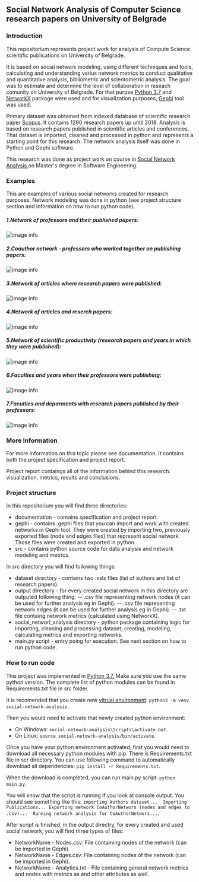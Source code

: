 ## Social Network Analysis of Computer Science research papers on University of Belgrade

### Introduction
This repositorium represents project work for analysis of Compute Science scientific publications on University of Belgrade. 

It is based on social network modeling, using different techniques and tools, calculating and understanding varius network metrics to conduct qualitative and quantitative analysis, bibliometric and scientometric analysis. The goal was to estimate and determine the level of collaboration in reseach comunity on University of Belgrade. For that purpse [Python 3.7](https://docs.python.org/3.7/ "Python 3.7") and [NetworkX](https://networkx.github.io/ "NetworkX") package were used and for visualization purposes, [Gephi](https://gephi.org/ "Gephi") tool was used.

Primary dataset was obtained from indexed database of scientific research paper [Scopus](https://www.scopus.com/home.uri "Scopus"). It contains 1290 research papers up until 2018. Analysis is based on research papers published in scientific articles and conferences. That dataset is imported, cleaned and  processed in python and represents a starting point for this research. The network analysis itself was done in Python and Gephi software. 

This research was done as project work on course in [Social Network Analysis ](https://www.etf.bg.ac.rs/en/fis/karton_predmeta/13M111ASM-2013 "Social Network Analysis ")  on Master's degree in Software Engineering.

### Examples
This are examples of various social networks created for research purposes. Network modeling was done in python (see project structure section and information on how to run python code).

##### 1.Network of professors and their published papers:

![image info](./documentation/examples/AuthorPublications.png)

##### 2.Coauthor network - professors who worked together on publishing papers:

![image info](./documentation/examples/CoAuthorNetwork.png)

##### 3.Network of articles where research papers were published:

![image info](./documentation/examples/ArticleNetwork.png)

##### 4.Network of articles and reserch papers:

![image info](./documentation/examples/ArticlePublicationNetwork.png)

##### 5.Network of scientific productivity (research papers and years in which they were published):

![image info](./documentation/examples/YearlyPublications.png)

##### 6.Faculties and years when their professors were publishing:

![image info](./documentation/examples/FacultyYearlyPublications.png)

##### 7.Facutlies and deparments with research papers published by their professors:

![image info](./documentation/examples/DepartmentNetwork.png)



### More Information
For more information on this topic please see documentation. It contains both the project specification and project report.

Project report contaings all of the information behind this research: visualization, metrics, results and conclusions.

### Project structure
In this repositorium you will find three directories:
- documentation - contains specification and project report.
- gephi - contains .gephi files that you can import and work with created networks in Gephi tool. They were created by importing two, previously exported files (node and edges files) that represent social network. Those files were created and exported in python.
- src - contains python source code for data analysis and network modeling and metrics.

In src directory you will find following things:
- dataset directory - contains two .xslx files (list of authors and list of research papers).
- output directory - for every created social network in this directory are outputed following thing:
-- .csv file representing network nodes (it can be used for further analysis eg in Gephi).
-- .csv file representing network edges (it can be used for further analysis eg in Gephi).
-- .txt file containg network metrics (calculated using NetworkX).
- social_networl_analysis directory - python package containing logic for importing, cleaning and processing dataset; creating, modeling, calculating metrics and exporting networks.
- main.py script - entry poing for execution. See next section on how to run python code.

### How to run code
This project was implemented in [Python 3.7.](https://www.python.org/downloads/release/python-370/) Make sure you use the same python version. The complete list of python  modules can be found in Requirements.txt file in src folder.

It is recomended that you create new [vitrual environment](https://docs.python.org/3.7/tutorial/venv.html):
`python3 -m venv social-netowrk-analysis`.

Then you would need to activate that newly created python environment:
- On Windows:
`social-netowrk-analysis\Scripts\activate.bat`.
- On Linux:
`source social-netowrk-analysis/bin/activate`.

Once you have your python environment activated, first you would need to download all necessary python modules with pip. There is Requirements.txt file in scr directory. You can use following command to automatically download all dependencies:
`pip install -r Requirements.txt`.

When the download is completed, you can run main.py script:
`python main.py`.

You will know that the script is running if you look at console output. You should see something like this:
`importing Authors dataset... 
Importing Publications...
Exporting network CoAuthorNetwors (nodes and edges to .csv)... 
Running network analysis for CoAuthorNetwors...`.

After script is finished, in the output directry, for every created and used social network, you will find three types of files:
- NetworkName - Nodes.csv: File containing nodes of the network (can be imported in Gephi).
- NetworkName - Edges.csv: File containing nodes of the network (can be imported in Gephi).
- NetworkName - Analytics.txt - File containing general network metrics and nodes with metrics as and other attributes as well.




